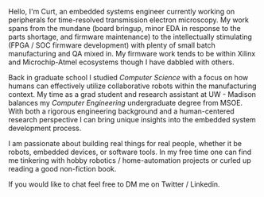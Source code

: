 Hello, I'm Curt, an embedded systems engineer currently working on peripherals for time-resolved transmission electron microscopy. My work spans from the mundane (board bringup, minor EDA in response to the parts shortage, and firmware maintenance) to the intellectually stimulating (FPGA / SOC firmware development) with plenty of small batch manufacturing and QA mixed in. My firmware work tends to be within Xilinx and Microchip-Atmel ecosystems though I have dabbled with others.

Back in graduate school I studied *Computer Science* with a focus on how humans can effectively utilize collaborative robots within the manufacturing context. My time as a grad student and research assistant at UW - Madison balances my *Computer Engineering* undergraduate degree from MSOE. With both a rigorous engineering background and a human-centered research perspective I can bring unique insights into the embedded system development process.

I am passionate about building real things for real people, whether it be robots, embedded devices, or software tools. In my free time one can find me tinkering with hobby robotics / home-automation projects or curled up reading a good non-fiction book. 

If you would like to chat feel free to DM me on Twitter / Linkedin.